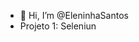 - 👋 Hi, I’m @EleninhaSantos
- Projeto 1: Seleniun

<!---
EleninhaSantos/EleninhaSantos is a ✨ special ✨ repository because its `README.md` (this file) appears on your GitHub profile.
You can click the Preview link to take a look at your changes.
--->
